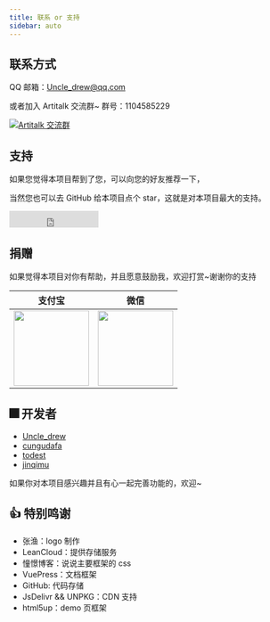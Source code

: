 ```yaml
---
title: 联系 or 支持
sidebar: auto
---
```


## 联系方式

QQ 邮箱：Uncle_drew@qq.com

或者加入 Artitalk 交流群~  群号：1104585229

<a target="_blank" href="//shang.qq.com/wpa/qunwpa?idkey=520e7f864d39813525de483e40e50ffdea7f64715c88aca117169fcdbef6cd14"><img border="0" src="//pub.idqqimg.com/wpa/images/group.png" alt="Artitalk 交流群 " title="Artitalk 交流群 "></a>

## 支持

如果您觉得本项目帮到了您，可以向您的好友推荐一下，

当然您也可以去 GitHub 给本项目点个 star，这就是对本项目最大的支持。

<iframe src="https://ghbtns.com/github-btn.html?user=ArtitalkJS&repo=artitalk&type=star&count=true&size=large&v=2" frameborder="0" scrolling="0" width="160px" height="30px"></iframe>

## 捐赠

如果觉得本项目对你有帮助，并且愿意鼓励我，欢迎打赏~谢谢你的支持

|  支付宝   | 微信  |
|  ----  | ----  |
| <img width="135" src="https://cdn.jsdelivr.net/gh/drew233/cdn/zhifupay.jpg"> | <img width="135" src="https://cdn.jsdelivr.net/gh/drew233/cdn/weixinpay.png"> |

## 🎆 开发者

* [Uncle_drew](https://cndrew.cn/)
* [cungudafa](https://cungudafa.top/)
* [todest](https://blog.todest.cn/)
* [jinqimu](https://jinqimu.xyz/)

如果你对本项目感兴趣并且有心一起完善功能的，欢迎~

## 👍 特别鸣谢

* 张渔：logo 制作
* LeanCloud：提供存储服务
* 憧憬博客：说说主要框架的 css
* VuePress：文档框架
* GitHub: 代码存储
* JsDelivr && UNPKG：CDN 支持
* html5up：demo 页框架

<ins class="adsbygoogle"
     style="display:block"
     data-ad-format="fluid"
     data-ad-layout-key="-fb+5w+4e-db+86"
     data-ad-client="ca-pub-9420537843748923"
     data-ad-slot="8405286900"></ins>
<script>
     (adsbygoogle = window.adsbygoogle || []).push({});
</script>
